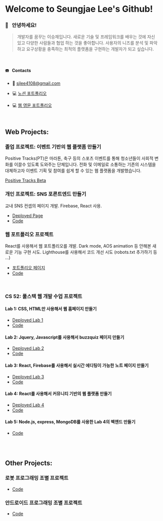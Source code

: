 # Welcome to Seungjae Lee's Github!



### 👋 &nbsp; 안녕하세요!


> 개발자를 꿈꾸는 이승재입니다. 새로운 기술 및 프레임워크를 배우는 것에 자신있고 다양한 사람들과 협업 하는 것을 좋아합니다. 사용자의 니즈를 분석 및 파악하고 요구상황을 충족하는 최적의 플랫폼을 구현하는 개발자가 되고 싶습니다. 


<br/>

#### ☎️ &nbsp; Contacts

* 📧 sjlee4108@gmail.com

* 💻 [노션 포트폴리오](https://www.notion.so/seungjae-lee-resume/Seungjae-Lee-094f2c4038014cb0b8836c5254a6f4c4)

* 💻 [웹 영문 포트폴리오](https://leesj.me)


<br/>

## Web Projects:

### 졸업 프로젝트: 이벤트 기반의 웹 플랫폼 만들기
Positive Tracks(PT)은 마라톤, 축구 등의 스포츠 이벤트를 통해 청소년들이 사회적 변화를 이끌수 있도록 도와주는 단체입니다. 전화 및 이메일로 소통하는 기존의 시스템을 대체하고자 이벤트 기획 및 참여를 쉽게 할 수 있는 웹 플랫폼을 개발했습니다.

[Positive Tracks Beta](https://positive-tracks-66827.web.app)

### 개인 프로젝트: SNS 포른트엔드 만들기
교내 SNS 컨셉의 페이지 개발. Firebase, React 사용.

* [Deployed Page](https://nifty-jepsen-d9e082.netlify.app/)
* [Code](https://github.com/sjlee4108/DALI_SNS_CHALLENGE)

### 웹 포트폴리오 프로젝트
React를 사용해서 웹 포트폴리오를 개발. Dark mode, AOS animation 등 안해본 새로운 기능 구현 시도. Lighthouse를 사용해서 코드 개선 시도 (robots.txt 추가하기 등 ...)

* [포트폴리오 페이지](https://leesj.me)
* [Code](https://github.com/sjlee4108/sj-portfolio)


<br/>

### CS 52: 풀스택 웹 개발 수업 프로젝트

#### Lab 1: CSS, HTML만 사용해서 웹 홈페이지 만들기

* [Deployed Lab 1](https://dartmouth-cs52-21s.github.io/lab1-landingpage-sjlee4108/)
* [Code](https://github.com/sjlee4108/lab1-landingpage-sjlee4108)

#### Lab 2: Jquery, Javascript를 사용해서 buzzquiz 페이지 만들기

* [Deployed Lab 2](https://dartmouth-cs52-21s.github.io/lab2-sjlee4108/)
* [Code](https://github.com/sjlee4108/lab2-sjlee4108-1)

#### Lab 3: React, Firebase를 사용해서 실시간 에디팅이 가능한 노트 페이지 만들기

* [Deployed Lab 3](https://compassionate-fermi-1eecdd.netlify.app/)
* [Code](https://github.com/sjlee4108/react-notes-sjlee4108)

#### Lab 4: React를 사용해서 커뮤니티 기반의 웹 플랫폼 만들기

* [Deployed Lab 4](https://epic-goldberg-48bbd2.netlify.app/)
* [Code](https://github.com/sjlee4108/platform-client-sjlee4108)

#### Lab 5: Node.js, express, MongoDB를 사용한 Lab 4의 벡앤드 만들기

* [Code](https://github.com/sjlee4108/platform-client-sjlee4108)

<br/>

<br/>

## Other Projects:

### 로봇 프로그래밍 조별 프로젝트
*  [Code](https://github.com/sjlee4108/robot-deliverer)

### 안드로이드 프로그래밍 조별 프로젝트
*  [Code](https://github.com/sjlee4108/FridgeCompanion)


